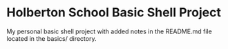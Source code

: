 # Holberton School Basic Shell Project

My personal basic shell project with added notes in the README.md file located in the basics/ directory. 
